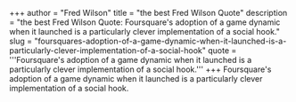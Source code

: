 +++
author = "Fred Wilson"
title = "the best Fred Wilson Quote"
description = "the best Fred Wilson Quote: Foursquare's adoption of a game dynamic when it launched is a particularly clever implementation of a social hook."
slug = "foursquares-adoption-of-a-game-dynamic-when-it-launched-is-a-particularly-clever-implementation-of-a-social-hook"
quote = '''Foursquare's adoption of a game dynamic when it launched is a particularly clever implementation of a social hook.'''
+++
Foursquare's adoption of a game dynamic when it launched is a particularly clever implementation of a social hook.
